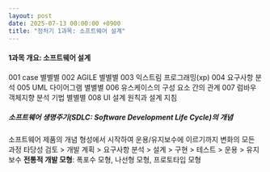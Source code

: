 ```yaml
---
layout: post
date: 2025-07-13 00:00:00 +0900
title: "정처기 1과목: 소프트웨어 설계"
---
```


#### 1과목 개요: 소프트웨어 설계
001 case                               별별별
002 AGILE                              별별별
003 익스트림 프로그래밍(xp)
004 요구사항 분석
005 UML 다이어그램                      별별별
006 유스케이스의 구성 요소 간의 관계
007 럼바우 객체지향 분석 기법            별별별
008 UI 설계 원칙과 설계 지침 

##### 소프트웨어 생명주기(SDLC: Software Development Life Cycle)의 개념
소프트웨어 제품의 개념 형성에서 시작하여 운용/유지보수에 이르기까지 변화의 모든 과정
타당성 검토 > 개발 계획 > 요구사항 분석 > 설계 > 구현 > 테스트 > 운용 > 유지보수 
**전통적 개발 모형**: 폭포수 모형, 나선형 모형, 프로토타입 모형 

